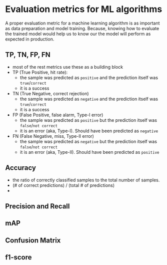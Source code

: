 # Evaluation metrics for ML algorithms
A proper evaluation metric for a machine learning algorithm is as important as data preparation and model training. 
Because, knowing how to evaluate the trained model would help us to know our the model will perform as expected in production.

 
## TP, TN, FP, FN
- most of the rest metrics use these as a building block
- TP (True Positive, hit rate): 
    - the sample was predicted as `positive` and the prediction itself was `true`/`correct`
    - it is a success
- TN (True Negative, correct rejection)
    - the sample was predicted as `negative` and the prediction itself was `true`/`correct`
    - it is a success
- FP (False Positive, false alarm, Type-I error)
    - the sample was predicted as `positive` but the prediction itself was `false`/`not correct`
    - it is an error (aka, Type-I). Should have been predicted as `negative`
- FN (False Negative, miss, Type-II error)
    - the sample was predicted as `negative` but the prediction itself was `false`/`not correct`
    - it is an error (aka, Type-II). Should have been predicted as `positive`
 
## Accuracy
- the ratio of correctly classified samples to the total number of samples.
- (# of correct predictions) / (total # of predictions)
- 
## Precision and Recall
## mAP
## Confusion Matrix
## f1-score



